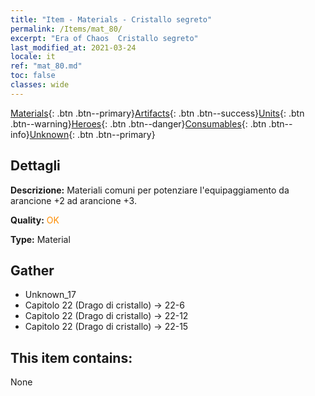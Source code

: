 ```yaml
---
title: "Item - Materials - Cristallo segreto"
permalink: /Items/mat_80/
excerpt: "Era of Chaos  Cristallo segreto"
last_modified_at: 2021-03-24
locale: it
ref: "mat_80.md"
toc: false
classes: wide
---
```

 [Materials](/it/Items/){: .btn .btn--primary}[Artifacts](/it/Items/Artifacts/){: .btn .btn--success}[Units](/it/Items/Units/){: .btn .btn--warning}[Heroes](/it/Items/Heroes/){: .btn .btn--danger}[Consumables](/it/Items/Consumables/){: .btn .btn--info}[Unknown](/it/Items/Unknown/){: .btn .btn--primary}

## Dettagli
 **Descrizione:** Materiali comuni per potenziare l'equipaggiamento da arancione +2 ad arancione +3.

 **Quality:** <span style="color: #FF8C00">OK</span>

 **Type:** Material

## Gather

*    Unknown_17 
*    Capitolo 22 (Drago di cristallo) -> 22-6 
*    Capitolo 22 (Drago di cristallo) -> 22-12 
*    Capitolo 22 (Drago di cristallo) -> 22-15 

## This item contains:

  None

